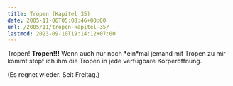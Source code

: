 ```yaml
---
title: Tropen (Kapitel 35)
date: 2005-11-06T05:08:46+00:00
url: /2005/11/tropen-kapitel-35/
lastmod: 2023-09-10T19:14:12+07:00
---
```

Tropen! **Tropen!!!** Wenn auch nur noch \*ein\*mal jemand mit Tropen zu mir kommt stopf ich ihm die Tropen in jede verfügbare Körperöffnung.

(Es regnet wieder. Seit Freitag.)
